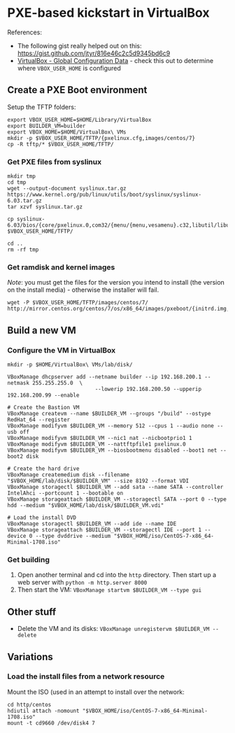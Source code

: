 # PXE-based kickstart in VirtualBox

References:

* The following gist really helped out on this: https://gist.github.com/jtyr/816e46c2c5d9345bd6c9
* [VirtualBox - Global Configuration Data](https://www.virtualbox.org/manual/ch10.html#idp47569015460640) - check this out to determine where `VBOX_USER_HOME` is configured

## Create a PXE Boot environment

Setup the TFTP folders:

````
export VBOX_USER_HOME=$HOME/Library/VirtualBox
export BUILDER_VM=builder
export VBOX_HOME=$HOME/VirtualBox\ VMs
mkdir -p $VBOX_USER_HOME/TFTP/{pxelinux.cfg,images/centos/7}
cp -R tftp/* $VBOX_USER_HOME/TFTP/
````

### Get PXE files from syslinux

````
mkdir tmp
cd tmp
wget --output-document syslinux.tar.gz https://www.kernel.org/pub/linux/utils/boot/syslinux/syslinux-6.03.tar.gz
tar xzvf syslinux.tar.gz 

cp syslinux-6.03/bios/{core/pxelinux.0,com32/{menu/{menu,vesamenu}.c32,libutil/libutil.c32,elflink/ldlinux/ldlinux.c32,chain/chain.c32,lib/libcom32.c32}} $VBOX_USER_HOME/TFTP/

cd ..
rm -rf tmp
````

### Get ramdisk and kernel images

_Note_: you must get the files for the version you intend to install (the version on the install media) - otherwise
the installer will fail.

````
wget -P $VBOX_USER_HOME/TFTP/images/centos/7/ http://mirror.centos.org/centos/7/os/x86_64/images/pxeboot/{initrd.img,vmlinuz}
````

## Build a new VM

### Configure the VM in VirtualBox

````
mkdir -p $HOME/VirtualBox\ VMs/lab/disk/

VBoxManage dhcpserver add --netname builder --ip 192.168.200.1 --netmask 255.255.255.0  \
                            --lowerip 192.168.200.50 --upperip 192.168.200.99 --enable

# Create the Bastion VM
VBoxManage createvm --name $BUILDER_VM --groups "/build" --ostype RedHat_64 --register
VBoxManage modifyvm $BUILDER_VM --memory 512 --cpus 1 --audio none --usb off 
VBoxManage modifyvm $BUILDER_VM --nic1 nat --nicbootprio1 1
VBoxManage modifyvm $BUILDER_VM --nattftpfile1 pxelinux.0
VBoxManage modifyvm $BUILDER_VM --biosbootmenu disabled --boot1 net --boot2 disk

# Create the hard drive
VBoxManage createmedium disk --filename "$VBOX_HOME/lab/disk/$BUILDER_VM" --size 8192 --format VDI 
VBoxManage storagectl $BUILDER_VM --add sata --name SATA --controller IntelAhci --portcount 1 --bootable on
VBoxManage storageattach $BUILDER_VM --storagectl SATA --port 0 --type hdd --medium "$VBOX_HOME/lab/disk/$BUILDER_VM.vdi"

# Load the install DVD
VBoxManage storagectl $BUILDER_VM --add ide --name IDE
VBoxManage storageattach $BUILDER_VM --storagectl IDE --port 1 --device 0 --type dvddrive --medium "$VBOX_HOME/iso/CentOS-7-x86_64-Minimal-1708.iso"
````

 ### Get building

 1. Open another terminal and cd into the `http` directory. Then start up a web server with `python -m http.server 8000`
 1. Then start the VM: `VBoxManage startvm $BUILDER_VM --type gui`

## Other stuff

* Delete the VM and its disks: `VBoxManage unregistervm $BUILDER_VM --delete`

## Variations

### Load the install files from a network resource

Mount the ISO (used in an attempt to install over the network: 
 
````
cd http/centos
hdiutil attach -nomount "$VBOX_HOME/iso/CentOS-7-x86_64-Minimal-1708.iso"
mount -t cd9660 /dev/disk4 7
````